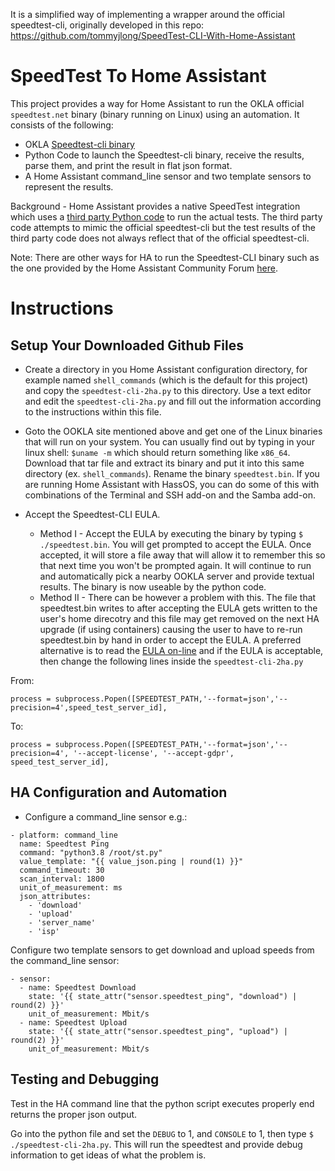 It is a simplified way of implementing a wrapper around the official speedtest-cli, originally developed in this repo:
https://github.com/tommyjlong/SpeedTest-CLI-With-Home-Assistant

# SpeedTest To Home Assistant
This project provides a way for Home Assistant to run the OKLA official `speedtest.net` binary (binary running on Linux) using an automation.  It consists of the following:
* OKLA [Speedtest-cli binary](https://www.speedtest.net/apps/cli)
* Python Code to launch the Speedtest-cli binary, receive the results, parse them, and print the result in flat json format.
* A Home Assistant command_line sensor and two template sensors to represent the results.

Background - Home Assistant provides a native SpeedTest integration which uses a [third party Python code](https://github.com/sivel/speedtest-cli) to run the actual tests.  The third party code attempts to mimic the official speedtest-cli but the test results of the third party code does not always reflect that of the official speedtest-cli.  

Note: There are other ways for HA to run the Speedtest-CLI binary such as the one provided by the Home Assistant Community Forum [here](https://community.home-assistant.io/t/add-the-official-speedtest-cli/161915/15).

# Instructions

## Setup Your Downloaded Github Files
* Create a directory in you Home Assistant configuration directory, for example named `shell_commands` (which is the default for this project) and copy the `speedtest-cli-2ha.py` to this directory.  Use a text editor and edit the `speedtest-cli-2ha.py` and fill out the information according to the instructions within this file.

* Goto the OOKLA site mentioned above and get one of the Linux binaries that will run on your system.  You can usually find out by typing in your linux shell: `$uname -m`  which should return something like `x86_64`.  Download that tar file and extract its binary and put it into this same directory (ex. `shell_commands`).  Rename the binary `speedtest.bin`.  If you are running Home Assistant with HassOS, you can do some of this with combinations of the Terminal and SSH add-on and the Samba add-on.

* Accept the Speedtest-CLI EULA. 
  * Method I - Accept the EULA by executing the binary by typing `$ ./speedtest.bin`.  You will get prompted to accept the EULA.  Once accepted, it will store a file away that will allow it to remember this so that next time you won't be prompted again.  It will continue to run and automatically pick a nearby OOKLA server and provide textual results.  The binary is now useable by the python code.
  * Method II - There can be however a problem with this. The file that speedtest.bin writes to after accepting the EULA gets written to the user's home direcotry and  this file may get removed on the next HA upgrade (if using containers) causing the user to have to re-run speedtest.bin by hand in order to accept the EULA.  A preferred alternative is to read the [EULA on-line](https://www.speedtest.net/about/eula) and if the EULA is acceptable, then change the following lines inside the `speedtest-cli-2ha.py` <br/>

From:
```
process = subprocess.Popen([SPEEDTEST_PATH,'--format=json','--precision=4',speed_test_server_id],
```
To:
```
process = subprocess.Popen([SPEEDTEST_PATH,'--format=json','--precision=4', '--accept-license', '--accept-gdpr', speed_test_server_id],
```

## HA Configuration and Automation
* Configure a command_line sensor e.g.:
```
- platform: command_line
  name: Speedtest Ping
  command: "python3.8 /root/st.py"
  value_template: "{{ value_json.ping | round(1) }}"
  command_timeout: 30
  scan_interval: 1800
  unit_of_measurement: ms
  json_attributes:
    - 'download'
    - 'upload'
    - 'server_name'
    - 'isp'
```
Configure two template sensors to get download and upload speeds from the command_line sensor:
```
- sensor:
  - name: Speedtest Download
    state: '{{ state_attr("sensor.speedtest_ping", "download") | round(2) }}'
    unit_of_measurement: Mbit/s
  - name: Speedtest Upload
    state: '{{ state_attr("sensor.speedtest_ping", "upload") | round(2) }}'
    unit_of_measurement: Mbit/s
```

## Testing and Debugging
Test in the HA command line that the python script executes properly end returns the proper json output.

Go into the python file and set the `DEBUG` to 1, and `CONSOLE` to 1, then type `$ ./speedtest-cli-2ha.py`.  This will run the speedtest and provide debug information to get ideas of what the problem is.  
